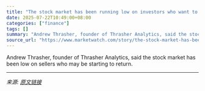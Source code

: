 ```yaml
---
title: "The stock market has been running low on investors who want to sell. That might be starting to shift."
date: 2025-07-22T10:49:00+08:00
categories: ["finance"]
tags: []
summary: "Andrew Thrasher, founder of Thrasher Analytics, said the stock market has been low on sellers who may be starting to return."
source_url: "https://www.marketwatch.com/story/the-stock-market-has-been-running-low-on-investors-who-want-to-sell-that-might-be-starting-to-shift-20d5a705?mod=mw_rss_topstories"
---
```


Andrew Thrasher, founder of Thrasher Analytics, said the stock market has been low on sellers who may be starting to return.

---

*来源: [原文链接](https://www.marketwatch.com/story/the-stock-market-has-been-running-low-on-investors-who-want-to-sell-that-might-be-starting-to-shift-20d5a705?mod=mw_rss_topstories)*

